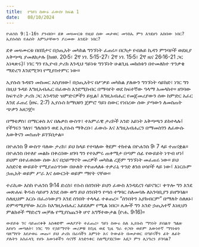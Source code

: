 ```yaml
---
title:  የዓይነ ስውሩ ፈውስ፡ ክፍል 1
date:   08/10/2024
---
```


`ዮሐንስ 9:1-16ን ያንብቡ። ደቀ መዛሙርቱ የዚህ ሰው መታወር መንስኤ ምን እንደሆነ አስበው ነበር? ኢየሱስስ የሐሰት እምነታቸውን ያረመው እንዴት ነበር?`

ደቀ መዛሙርቱ በበሽታና በኃጢአት መካከል ግንኙነት ፈጠሩ። በርካታ የብሉይ ኪዳን ምንባቦች ወደዚያ አቅጣጫ ያመለክታሉ (ከዘፀ. 20፡5፣ 2ኛ ነገ. 5፡15-27፣ 2ኛ ነገ. 15፡5፣ 2ኛ ዜና 26፡16-21 ጋር አነጻጽሩ)፤ ነገር ግን የኢዮብ ታሪክ እንዲህ ዓይነቱ ግንኙነት ሁልጊዜ መከሰቱን በተመለከተ ጥንቃቄ ማድረግ እንደሚገባ የሚያስተምር ነው።

ኢየሱስ ጉዳዩን መስመር አስያዘው፤ በኃጢአትና በሥቃይ መካከል ያለውን ግንኙነት ሳይክድ፣ ነገር ግን በዚህ ጉዳይ እግዚአብሔር በፈውስ እንደሚከብር በማሳየት ወደ ከፍተኛው ዓላማ አመላከተ። ዘገባው ከፍጥረት ታሪክ ጋር አንዳንድ ዝምድናዎችን ይዟል፤ እግዚአብሔር የመጀመሪያውን ሰው ከምድር አፈር እንደ ፈጠረ (ዘፍ. 2:7) ኢየሱስ ከማህፀን ጀምሮ ዓይነ ስውር የነበረው ሰው ያጣውን ለመስጠት ጭቃን አዘጋጀ።

በማቴዎስ፣ በማርቆስ እና በሉቃስ ውስጥ፣ ተአምራዊ ታሪኮች አንድ አይነት አቅጣጫን ይከተላሉ፤ የችግሩን ገለፃ፣ ግለሰቡን ወደ ኢየሱስ ማቅረቡ፣ ፈውሱ እና እግዚአብሔርን በማመስገን ለፈውሱ እውቅናን መስጠት ይገኙበታል።

በዮሐንስ 9 ውስጥ ባለው ታሪክ፣ ይህ ከላይ የተባለው ቅደም ተከተል በዮሐንስ 9፡ 7 ላይ ተጠናቋል። በዮሐንስ በተለየ መልኩ በቀረበው ዘገባ ግን የተአምሩ ጠቀሜታ በጣም ሰፊ የውይይት ነጥብ ሆነ፤ ይህም በተፈወሰው ሰው እና በኃይማኖት መሪዎች መካከል ረጅም ግንኙነት መፈጠሩ ነው። ይህ አስደናቂ ውይይት የሚያጠነጥነው በሁለት የተጠላለፉ ተቃራኒ ጥንድ ፅንሰ ሀሳቦች ላይ ነው፤ እነርሱም ኃጢአት ወይም ሥራ እና ዕውርነት ወይም ማየት ናቸው።

ተራኪው እስከ ዮሐንስ 9፡14 ድረስ፣ የሱስ በሰንበት ይህን ፈውስ እንዳደረገ ሳይናገር፣ ቀጥሎ ግን እንደ መጽሐፍ ቅዱስ ሳይሆን እንደ ሰው ወግ ይህ ሰንበትን የጣሰ ተግባር ስለመባሉ ለአንባቢያን ይዘግባል። ስለዚህም እርሱ በፈሪሳውያን እንደ ሰንበት ተላላፊ ተቆጠረ። “ሰንበትን አያከብርም” በማለት ስለጸኑ፣ ድምዳሜያቸው እርሱ ከእግዚአብሔር አይደለም የሚል ነበር። ሌሎች ግን አንድ ኃጢአተኛ እነዚህን ምልክቶች ማድረግ መቻሉ የሚያስጨንቅ ሆኖ አግኝተውታል (ዮሐ. 9፡16)።

`ውይይቱ ገና ሳይጠናቀቅ አስቀድሞ መለያያት ተፈጠረ። ዓይነ ስውሩ ስለ ኢየሱስ ማንነት ይበልጥ ግልጽ እየሆነ መጣለት፣ ነገር ግን የኃይማኖት መሪዎቹ ከጊዜ ወደ ጊዜ ግራ ተጋቡ ወይም እውነተኛ ማንነቱን ባለማየት እየታወሩ መጡ። ይህ ታሪክ በራሳችን እምነት እና ትውፊት በመታወር በዓይናችን ፊት ለፊት ያሉትን አስፈላጊ የሆኑ እውነቶችን ሳናገኝ እንድንቀር ስለሚያደርገው አደጋ ምን ሊነግረን ይገባል?`
